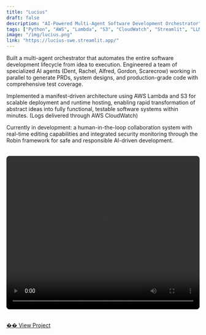 ```yaml
---
title: "Lucius"
draft: false
description: "AI-Powered Multi-Agent Software Development Orchestrator"
tags: ["Python", "AWS", "Lambda", "S3", "CloudWatch", "Streamlit", "LLMs"]
image: "/img/lucius.png"
link: "https://lucius-swe.streamlit.app/"
---
```


Built a multi-agent orchestrator that automates the entire software development lifecycle from idea to execution.
Engineered a team of specialized AI agents (Dent, Rachel, Alfred, Gordon, Scarecrow) working in parallel to generate PRDs, 
system designs, and production-grade code with comprehensive test coverage.

Implemented a manifest-driven architecture using AWS Lambda and S3 for scalable deployment and runtime hosting, enabling rapid transformation 
of abstract ideas into fully functional, testable software systems within minutes. (Logs delivered through AWS CloudWatch)

Currently in development: a human-in-the-loop collaboration system with real-time editing capabilities and integrated security 
monitoring through the Robin framework for safe and responsible AI-driven development.

<div style="margin: 2rem 0;">
    <video width="100%" height="400" controls preload="metadata" style="border-radius: 8px; max-width: 100%;">
        <source src="/videos/lucius-twitter.mov" type="video/quicktime">
        <source src="/videos/lucius-twitter.mov" type="video/mp4">
        <p>Your browser doesn't support HTML5 video. <a href="/videos/lucius-twitter.mov">Download the video</a> instead.</p>
    </video>
</div>

<a href="https://lucius-swe.streamlit.app/" target="_blank" rel="noopener">�� View Project</a> 